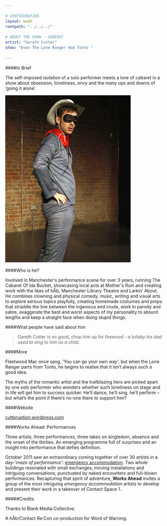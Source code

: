 ```yaml
---

# CONFIGURATION
layout: woah
rootpath: "../../../"

# ABOUT THE SHOW - GENERIC
artist: "Gareth Cutter"
show: "Even The Lone Ranger Had Tonto "

---
```


####In Brief

The self-imposed isolation of a solo performer meets a love of cabaret in a show about obsession, loneliness, envy and the many ups and downs of ‘going it alone’.    

![Gareth Cutter](w9gareth.jpg)
 
####Who is he?

Involved in Manchester's performance scene for over 3 years, running The Cabaret Of Ida Bucket, showcasing local acts at Mother's Ruin and creating work with the likes of hÅb, Manchester Library Theatre and Larkin’ About.  He combines clowning and physical comedy, music, writing and visual arts to explore serious topics playfully, creating homemade costumes and props that straddle the line between the ingenious and crude, work in parody and satire, exaggerate the best and worst aspects of my personality to absurd lengths and keep a straight face when doing stupid things.     

####What people have said about him

>Gareth Cutter is no good, chop him up for firewood - *a lullaby his dad used to sing to him as a child.*

####More

Fleetwood Mac once sang, 'You can go your own way', but when the Lone Ranger parts from Tonto, he begins to realise that it isn’t always such a good idea.    

The myths of the romantic artist and the trailblazing hero are picked apart by one solo performer who wonders whether such loneliness on stage and in life will get him to success quicker. He’ll dance, he’ll sing, he’ll perform – but what’s the point if there’s no-one there to support him?

####Website

[cutteruption.wordpress.com](http://www.cutteruption.wordpress.com)  

####Works Ahead: Performances

Three artists, three performances, three takes on singledom, absence and the onset of the thirties. An emerging programme full of surprises and an insight into performance that defies definition. 

October 2011 saw an extraordinary coming together of over 30 artists in a day-*'maze of performance'*: [emergency accommodation](http://emergencymcr.org/). Two whole buildings resonated with small exchanges, moving installations and intriguing conversations, punctuated by naked encounters and full-blown performances. Recapturing that spirit of adventure, **Works Ahead** invites a group of the most intriguing *emergency accommodation* artists to develop and present their work in a takeover of Contact Space 1.  

#####Credits

Thanks to Blank Media Collective.

A hÅb/Contact Re:Con co-production for Word of Warning.